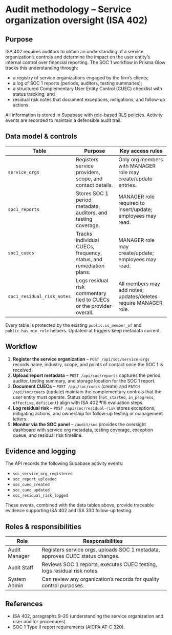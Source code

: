 # Audit methodology – Service organization oversight (ISA 402)

## Purpose
ISA 402 requires auditors to obtain an understanding of a service organization’s controls and determine the impact on the user entity’s internal control over financial reporting. The SOC 1 workflow in Prisma Glow tracks this understanding through:

- a registry of service organizations engaged by the firm’s clients;
- a log of SOC 1 reports (periods, auditors, testing summaries);
- a structured Complementary User Entity Control (CUEC) checklist with status tracking; and
- residual risk notes that document exceptions, mitigations, and follow-up actions.

All information is stored in Supabase with role-based RLS policies. Activity events are recorded to maintain a defensible audit trail.

## Data model & controls
| Table | Purpose | Key access rules |
| --- | --- | --- |
| `service_orgs` | Registers service providers, scope, and contact details. | Only org members with MANAGER role may create/update entries. |
| `soc1_reports` | Stores SOC 1 period metadata, auditors, and testing coverage. | MANAGER role required to insert/update; employees may read. |
| `soc1_cuecs` | Tracks individual CUECs, frequency, status, and remediation plans. | MANAGER role may create/update; employees may read. |
| `soc1_residual_risk_notes` | Logs residual risk commentary tied to CUECs or the provider overall. | All members may add notes; updates/deletes require MANAGER role. |

Every table is protected by the existing `public.is_member_of` and `public.has_min_role` helpers. Updated-at triggers keep metadata current.

## Workflow
1. **Register the service organization** – `POST /api/soc/service-orgs` records name, industry, scope, and points of contact once the SOC 1 is received.
2. **Upload report metadata** – `POST /api/soc/reports` captures the period, auditor, testing summary, and storage location for the SOC 1 report.
3. **Document CUECs** – `POST /api/soc/cuecs` (create) and `PATCH /api/soc/cuecs` (update) maintain the complementary controls that the user entity must operate. Status options (`not_started`, `in_progress`, `effective`, `deficient`) align with ISA 402 ¶16 evaluation steps.
4. **Log residual risk** – `POST /api/soc/residual-risk` stores exceptions, mitigating actions, and ownership for follow-up testing or management letters.
5. **Monitor via the SOC panel** – `/audit/soc` provides the oversight dashboard with service org metadata, testing coverage, exception queue, and residual risk timeline.

## Evidence and logging
The API records the following Supabase activity events:

- `soc_service_org_registered`
- `soc_report_uploaded`
- `soc_cuec_created`
- `soc_cuec_updated`
- `soc_residual_risk_logged`

These events, combined with the data tables above, provide traceable evidence supporting ISA 402 and ISA 330 follow-up testing.

## Roles & responsibilities
| Role | Responsibilities |
| --- | --- |
| Audit Manager | Registers service orgs, uploads SOC 1 metadata, approves CUEC status changes. |
| Audit Staff | Reviews SOC 1 reports, executes CUEC testing, logs residual risk notes. |
| System Admin | Can review any organization’s records for quality control purposes. |

## References
- ISA 402, paragraphs 9–20 (understanding the service organization and user auditor procedures).
- SOC 1 Type II report requirements (AICPA AT-C 320).
